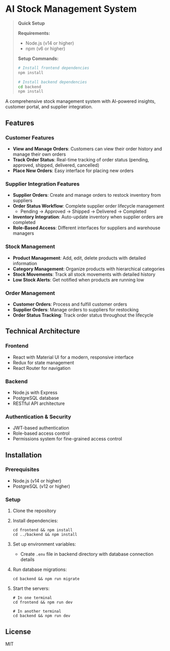 # AI Stock Management System

> **Quick Setup**
>
> **Requirements:**
> - Node.js (v14 or higher)
> - npm (v6 or higher)
>
> **Setup Commands:**
> ```sh
> # Install frontend dependencies
> npm install
>
> # Install backend dependencies
> cd backend
> npm install
> ```

A comprehensive stock management system with AI-powered insights, customer portal, and supplier integration.

## Features

### Customer Features

- **View and Manage Orders**: Customers can view their order history and manage their own orders
- **Track Order Status**: Real-time tracking of order status (pending, approved, shipped, delivered, cancelled)
- **Place New Orders**: Easy interface for placing new orders

### Supplier Integration Features

- **Supplier Orders**: Create and manage orders to restock inventory from suppliers
- **Order Status Workflow**: Complete supplier order lifecycle management
  - Pending → Approved → Shipped → Delivered → Completed
- **Inventory Integration**: Auto-update inventory when supplier orders are completed
- **Role-Based Access**: Different interfaces for suppliers and warehouse managers

### Stock Management

- **Product Management**: Add, edit, delete products with detailed information
- **Category Management**: Organize products with hierarchical categories
- **Stock Movements**: Track all stock movements with detailed history
- **Low Stock Alerts**: Get notified when products are running low

### Order Management

- **Customer Orders**: Process and fulfill customer orders
- **Supplier Orders**: Manage orders to suppliers for restocking
- **Order Status Tracking**: Track order status throughout the lifecycle

## Technical Architecture

### Frontend

- React with Material UI for a modern, responsive interface
- Redux for state management
- React Router for navigation

### Backend

- Node.js with Express
- PostgreSQL database
- RESTful API architecture

### Authentication & Security

- JWT-based authentication
- Role-based access control
- Permissions system for fine-grained access control

## Installation

### Prerequisites

- Node.js (v14 or higher)
- PostgreSQL (v12 or higher)

### Setup

1. Clone the repository
2. Install dependencies:
   ```
   cd frontend && npm install
   cd ../backend && npm install
   ```
3. Set up environment variables:
   - Create `.env` file in backend directory with database connection details
4. Run database migrations:
   ```
   cd backend && npm run migrate
   ```
5. Start the servers:

   ```
   # In one terminal
   cd frontend && npm run dev

   # In another terminal
   cd backend && npm run dev
   ```

## License

MIT
